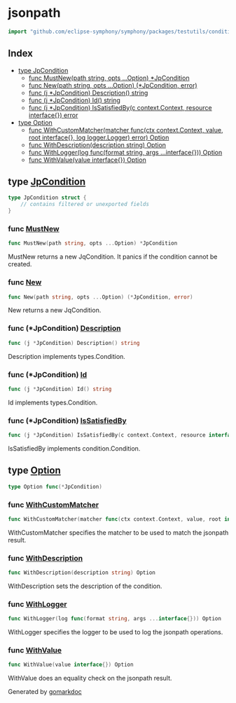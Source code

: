 <!-- Code generated by gomarkdoc. DO NOT EDIT -->

# jsonpath

```go
import "github.com/eclipse-symphony/symphony/packages/testutils/conditions/jsonpath"
```

## Index

- [type JpCondition](<#JpCondition>)
  - [func MustNew\(path string, opts ...Option\) \*JpCondition](<#MustNew>)
  - [func New\(path string, opts ...Option\) \(\*JpCondition, error\)](<#New>)
  - [func \(j \*JpCondition\) Description\(\) string](<#JpCondition.Description>)
  - [func \(j \*JpCondition\) Id\(\) string](<#JpCondition.Id>)
  - [func \(j \*JpCondition\) IsSatisfiedBy\(c context.Context, resource interface\{\}\) error](<#JpCondition.IsSatisfiedBy>)
- [type Option](<#Option>)
  - [func WithCustomMatcher\(matcher func\(ctx context.Context, value, root interface\{\}, log logger.Logger\) error\) Option](<#WithCustomMatcher>)
  - [func WithDescription\(description string\) Option](<#WithDescription>)
  - [func WithLogger\(log func\(format string, args ...interface\{\}\)\) Option](<#WithLogger>)
  - [func WithValue\(value interface\{\}\) Option](<#WithValue>)


<a name="JpCondition"></a>
## type [JpCondition](<https://dev.azure.com/msazure/One/_git/symphony?path=packages%2Ftestutils%2Fconditions%2Fjsonpath%2Fjsonpath.go&version=GBmain&lineStyle=plain&line=17&lineEnd=24&lineStartColumn=2&lineEndColumn=3>)



```go
type JpCondition struct {
    // contains filtered or unexported fields
}
```

<a name="MustNew"></a>
### func [MustNew](<https://dev.azure.com/msazure/One/_git/symphony?path=packages%2Ftestutils%2Fconditions%2Fjsonpath%2Fjsonpath.go&version=GBmain&lineStyle=plain&line=96&lineEnd=96&lineStartColumn=1&lineEndColumn=55>)

```go
func MustNew(path string, opts ...Option) *JpCondition
```

MustNew returns a new JqCondition. It panics if the condition cannot be created.

<a name="New"></a>
### func [New](<https://dev.azure.com/msazure/One/_git/symphony?path=packages%2Ftestutils%2Fconditions%2Fjsonpath%2Fjsonpath.go&version=GBmain&lineStyle=plain&line=69&lineEnd=69&lineStartColumn=1&lineEndColumn=60>)

```go
func New(path string, opts ...Option) (*JpCondition, error)
```

New returns a new JqCondition.

<a name="JpCondition.Description"></a>
### func \(\*JpCondition\) [Description](<https://dev.azure.com/msazure/One/_git/symphony?path=packages%2Ftestutils%2Fconditions%2Fjsonpath%2Fjsonpath.go&version=GBmain&lineStyle=plain&line=119&lineEnd=119&lineStartColumn=1&lineEndColumn=43>)

```go
func (j *JpCondition) Description() string
```

Description implements types.Condition.

<a name="JpCondition.Id"></a>
### func \(\*JpCondition\) [Id](<https://dev.azure.com/msazure/One/_git/symphony?path=packages%2Ftestutils%2Fconditions%2Fjsonpath%2Fjsonpath.go&version=GBmain&lineStyle=plain&line=114&lineEnd=114&lineStartColumn=1&lineEndColumn=34>)

```go
func (j *JpCondition) Id() string
```

Id implements types.Condition.

<a name="JpCondition.IsSatisfiedBy"></a>
### func \(\*JpCondition\) [IsSatisfiedBy](<https://dev.azure.com/msazure/One/_git/symphony?path=packages%2Ftestutils%2Fconditions%2Fjsonpath%2Fjsonpath.go&version=GBmain&lineStyle=plain&line=101&lineEnd=101&lineStartColumn=1&lineEndColumn=83>)

```go
func (j *JpCondition) IsSatisfiedBy(c context.Context, resource interface{}) error
```

IsSatisfiedBy implements condition.Condition.

<a name="Option"></a>
## type [Option](<https://dev.azure.com/msazure/One/_git/symphony?path=packages%2Ftestutils%2Fconditions%2Fjsonpath%2Fjsonpath.go&version=GBmain&lineStyle=plain&line=26&lineEnd=26&lineStartColumn=2&lineEndColumn=27>)



```go
type Option func(*JpCondition)
```

<a name="WithCustomMatcher"></a>
### func [WithCustomMatcher](<https://dev.azure.com/msazure/One/_git/symphony?path=packages%2Ftestutils%2Fconditions%2Fjsonpath%2Fjsonpath.go&version=GBmain&lineStyle=plain&line=34&lineEnd=34&lineStartColumn=1&lineEndColumn=115>)

```go
func WithCustomMatcher(matcher func(ctx context.Context, value, root interface{}, log logger.Logger) error) Option
```

WithCustomMatcher specifies the matcher to be used to match the jsonpath result.

<a name="WithDescription"></a>
### func [WithDescription](<https://dev.azure.com/msazure/One/_git/symphony?path=packages%2Ftestutils%2Fconditions%2Fjsonpath%2Fjsonpath.go&version=GBmain&lineStyle=plain&line=62&lineEnd=62&lineStartColumn=1&lineEndColumn=48>)

```go
func WithDescription(description string) Option
```

WithDescription sets the description of the condition.

<a name="WithLogger"></a>
### func [WithLogger](<https://dev.azure.com/msazure/One/_git/symphony?path=packages%2Ftestutils%2Fconditions%2Fjsonpath%2Fjsonpath.go&version=GBmain&lineStyle=plain&line=41&lineEnd=41&lineStartColumn=1&lineEndColumn=69>)

```go
func WithLogger(log func(format string, args ...interface{})) Option
```

WithLogger specifies the logger to be used to log the jsonpath operations.

<a name="WithValue"></a>
### func [WithValue](<https://dev.azure.com/msazure/One/_git/symphony?path=packages%2Ftestutils%2Fconditions%2Fjsonpath%2Fjsonpath.go&version=GBmain&lineStyle=plain&line=48&lineEnd=48&lineStartColumn=1&lineEndColumn=41>)

```go
func WithValue(value interface{}) Option
```

WithValue does an equality check on the jsonpath result.

Generated by [gomarkdoc](<https://github.com/princjef/gomarkdoc>)
